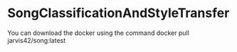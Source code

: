 # SongClassificationAndStyleTransfer

You can download the docker using the command docker pull jarvis42/song:latest
